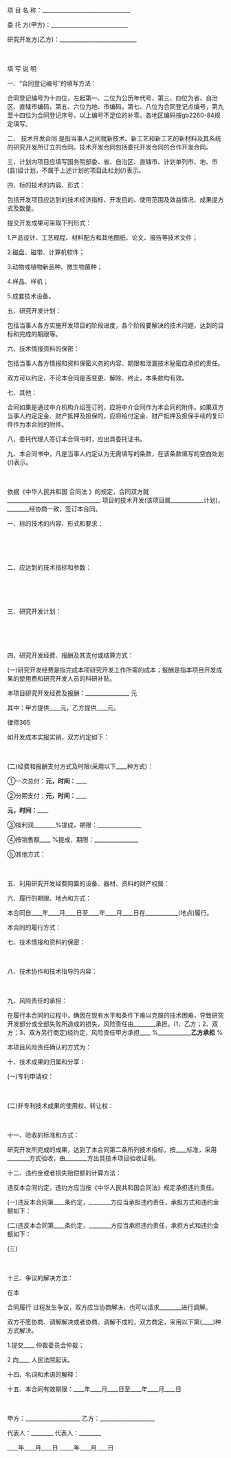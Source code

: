 
 


项 目 名 称：________________________________ 

委 托 方(甲方)：____________________________ 

研究开发方(乙方)：____________________________ 

　 

填 写 说 明 

一、“合同登记编号”的填写方法： 

合同登记编号为十四位，左起第一、二位为公历年代号，第三、四位为省、自治区、直辖市编码，第五、六位为地、市编码，第七、八位为合同登记点编号，第九至十四位为合同登记序号，以上编号不足位的补零。各地区编码按gb2260-84规定填写。 

二、
技术开发合同
是指当事人之间就新技术、新工艺和新工艺的新材料及其系统的研究开发所订立的合同。技术开发合同包括委托开发合同的合作开发合同。 

三、计划内项目应填写国务院部委、省、自治区、直辖市、计划单列市、地、市(县)级计划，不属于上述计划的项目此栏划(/)表示。 

四、标的技术的内容、形式： 

包括开发项目应达到的技术经济指标、开发目的、使用范围及效益情况、成果提方式及数量。 

提交开发成果可采取下列形式： 

1.产品设计、工艺规程、材料配方和其他图纸、论文、报告等技术文件； 

2.磁盘、磁带、计算机软件； 

3.动物或植物新品种、微生物菌种； 

4.样品、样机； 

5.成套技术设备。 

五、研究开发计划： 

包括当事人各方实施开发项目的阶段进度，各个阶段要解决的技术问题，达到的目标和完成的期限等。 

六、技术情报资料的保密： 

包括当事人各方情报和资料保密义务的内容、期限和泄漏技术秘密应承担的责任。 

双方可以约定，不论本合同是否变更、解除、终止，本条款均有效。 

七、其他： 

合同如果是通过中介机构介绍签订的，应将中介合同作为本合同的附件。如果双方当事人约定定金、财产抵押及担保的，应将给付定金、财产抵押及担保手续的复印件作为本合同的附件。 

八、委托代理人签订本合同书时，应出具委托证书。 

九、本合同书中，凡是当事人约定认为无需填写的条款，在该条款填写的空白处划(/)表示。 

　 

依据《中华人民共和国
合同法
》的规定，合同双方就__________________________________ 项目的技术开发(该项目属____________计划)，________经协商一致，签订本合同。 

一、标的技术的内容、形式和要求： 

　 

　 

二、应达到的技术指标和参数： 

　 

　 

三、研究开发计划： 

　 

　 

四、研究开发经费、报酬及其支付或结算方式： 

(一)研究开发经费是指完成本项研究开发工作所需的成本；报酬是指本项目开发成果的使用费和研究开发人员的科研补贴。 

本项目研究开发经费及报酬：________________ 元 

其中：甲方提供____元，乙方提供____元。 




 
律师365








如开发成本实报实销，双方约定如下： 



　 



(二)经费和报酬支付方式及时限(采用以下____种方式)： 



①一次总付：____________元，时间：________________ 



②分期支付：____________元，时间：________________ 



____________元，时间：________________ 



③按利润________%提成，期限：________________ 



④按销售额____ %提成，期限：________________ 



⑤其他方式： 



　 



五、利用研究开发经费购置的设备、器材、资料的财产权属： 



六、履行的期限、地点和方式： 



本合同自____年____月____日至____年____月____日在____________(地点)履行。 



本合同的履行方式： 



七、技术情报和资料的保密： 



　 



八、技术协作和技术指导的内容： 



　 



九、风险责任的承担： 



在履行本合同的过程中，确因在现有水平和条件下难以克服的技术困难，导致研究开发部分或全部失败所造成的损失，风险责任由________承担。(1、乙方；2、双方；3、双方另行商定)经约定，风险责任甲方承担____ %________________乙方承担____ % 



本项目风险责任确认的方式为： 



十、技术成果的归属和分享： 



(一)专利申请权： 



　 



(二)非专利技术成果的使用权、转让权： 



　 



十一、验收的标准和方式： 



研究开发所完成的成果，达到了本合同第二条所列技术指标，按____标准，采用________方式验收，由________方出具技术项目验收证明。 



十二、违约金或者损失赔偿额的计算方法： 



违反本合同约定，违约方应当按《中华人民共和国合同法》规定承担违约责任。 



(一)违反本合同第____条约定，________方应当承担违约责任，承担方式和违约金额如下： 



(二)违反本合同第____条约定，________方应当承担违约责任，承担方式和违约金额如下： 



(三) 



　 



十三、争议的解决方法： 



在本

合同履行
过程发生争议，双方应当协商解决，也可以请求________进行调解。 



双方不愿协商、调解解决或者协商、调解不成的，双方商定，采用以下第(____)种方式解决。 



1.提交____ 仲裁委员会仲裁； 



2.向____ 人民法院起诉。 



十四、名词和术语的解释： 



十五、本合同有效期限：____年____月____日至____年____月____日 



　 



甲方：____________________ 乙方：____________________ 



代表人：________ 代表人：________ 



____年____月____日 _____年____月____日


 


 

 
 
 
 
 
  


  
 

  


  


  
 
 
 
 

